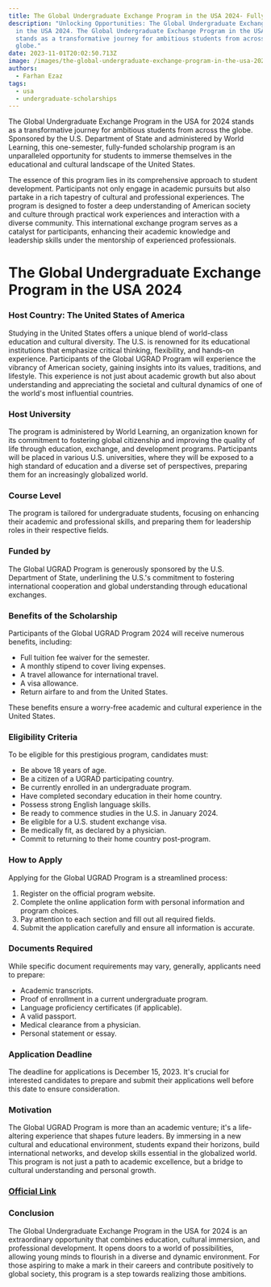 ```yaml
---
title: The Global Undergraduate Exchange Program in the USA 2024- Fully Funded
description: "Unlocking Opportunities: The Global Undergraduate Exchange Program
  in the USA 2024. The Global Undergraduate Exchange Program in the USA for 2024
  stands as a transformative journey for ambitious students from across the
  globe."
date: 2023-11-01T20:02:50.713Z
image: /images/the-global-undergraduate-exchange-program-in-the-usa-2024-fully-funded.png
authors:
  - Farhan Ezaz
tags:
  - usa
  - undergraduate-scholarships
---
```

The Global Undergraduate Exchange Program in the USA for 2024 stands as a transformative journey for ambitious students from across the globe. Sponsored by the U.S. Department of State and administered by World Learning, this one-semester, fully-funded scholarship program is an unparalleled opportunity for students to immerse themselves in the educational and cultural landscape of the United States.

The essence of this program lies in its comprehensive approach to student development. Participants not only engage in academic pursuits but also partake in a rich tapestry of cultural and professional experiences. The program is designed to foster a deep understanding of American society and culture through practical work experiences and interaction with a diverse community. This international exchange program serves as a catalyst for participants, enhancing their academic knowledge and leadership skills under the mentorship of experienced professionals.

# The Global Undergraduate Exchange Program in the USA 2024

### Host Country: The United States of America

Studying in the United States offers a unique blend of world-class education and cultural diversity. The U.S. is renowned for its educational institutions that emphasize critical thinking, flexibility, and hands-on experience. Participants of the Global UGRAD Program will experience the vibrancy of American society, gaining insights into its values, traditions, and lifestyle. This experience is not just about academic growth but also about understanding and appreciating the societal and cultural dynamics of one of the world's most influential countries.

### Host University

The program is administered by World Learning, an organization known for its commitment to fostering global citizenship and improving the quality of life through education, exchange, and development programs. Participants will be placed in various U.S. universities, where they will be exposed to a high standard of education and a diverse set of perspectives, preparing them for an increasingly globalized world.

### Course Level

The program is tailored for undergraduate students, focusing on enhancing their academic and professional skills, and preparing them for leadership roles in their respective fields.

### Funded by

The Global UGRAD Program is generously sponsored by the U.S. Department of State, underlining the U.S.'s commitment to fostering international cooperation and global understanding through educational exchanges.

### Benefits of the Scholarship

Participants of the Global UGRAD Program 2024 will receive numerous benefits, including:

* Full tuition fee waiver for the semester.
* A monthly stipend to cover living expenses.
* A travel allowance for international travel.
* A visa allowance.
* Return airfare to and from the United States.

These benefits ensure a worry-free academic and cultural experience in the United States.

### Eligibility Criteria

To be eligible for this prestigious program, candidates must:

* Be above 18 years of age.
* Be a citizen of a UGRAD participating country.
* Be currently enrolled in an undergraduate program.
* Have completed secondary education in their home country.
* Possess strong English language skills.
* Be ready to commence studies in the U.S. in January 2024.
* Be eligible for a U.S. student exchange visa.
* Be medically fit, as declared by a physician.
* Commit to returning to their home country post-program.

### How to Apply

Applying for the Global UGRAD Program is a streamlined process:

1. Register on the official program website.
2. Complete the online application form with personal information and program choices.
3. Pay attention to each section and fill out all required fields.
4. Submit the application carefully and ensure all information is accurate.

### Documents Required

While specific document requirements may vary, generally, applicants need to prepare:

* Academic transcripts.
* Proof of enrollment in a current undergraduate program.
* Language proficiency certificates (if applicable).
* A valid passport.
* Medical clearance from a physician.
* Personal statement or essay.

### Application Deadline

The deadline for applications is December 15, 2023. It's crucial for interested candidates to prepare and submit their applications well before this date to ensure consideration.

### Motivation

The Global UGRAD Program is more than an academic venture; it's a life-altering experience that shapes future leaders. By immersing in a new cultural and educational environment, students expand their horizons, build international networks, and develop skills essential in the globalized world. This program is not just a path to academic excellence, but a bridge to cultural understanding and personal growth.

### [O﻿fficial Link](https://www.worldlearning.org/program/global-undergraduate-exchange-program/)

### Conclusion

The Global Undergraduate Exchange Program in the USA for 2024 is an extraordinary opportunity that combines education, cultural immersion, and professional development. It opens doors to a world of possibilities, allowing young minds to flourish in a diverse and dynamic environment. For those aspiring to make a mark in their careers and contribute positively to global society, this program is a step towards realizing those ambitions.